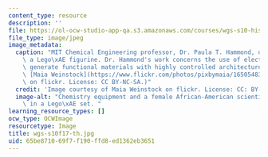 ```yaml
---
content_type: resource
description: ''
file: https://ol-ocw-studio-app-qa.s3.amazonaws.com/courses/wgs-s10-history-of-women-in-science-and-engineering-fall-2017/65be871069f7f190ffd8ed1362eb3651_wgs-s10f17-th.jpg
file_type: image/jpeg
image_metadata:
  caption: "MIT Chemical Engineering professor, Dr. Paula T. Hammond, depicted as\
    \ a Lego\xAE figurine. Dr. Hammond's work concerns the use of electrostatics to\
    \ generate functional materials with highly controlled architecture. (Image by\
    \ [Maia Weinstock](https://www.flickr.com/photos/pixbymaia/16505483066/in/photolist-zf5v9m-r9wV5f-ykuxM4-yZKNmU-Cua95L)\
    \ on flickr. License: CC BY-NC-SA.)"
  credit: 'Image courtesy of Maia Weinstock on flickr. License: CC: BY-NC-SA.'
  image-alt: "Chemistry equipment and a female African-American scientist are depicted\
    \ in a Lego\xAE set. "
learning_resource_types: []
ocw_type: OCWImage
resourcetype: Image
title: wgs-s10f17-th.jpg
uid: 65be8710-69f7-f190-ffd8-ed1362eb3651
---
```

